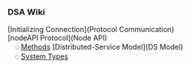 ### DSA Wiki

[Initializing Connection](Protocol Communication)<br/>
[nodeAPI Protocol](Node API)<br/>
&emsp;◌ [Methods](Methods)
[Distributed-Service Model](DS Model)<br/>
&emsp;◌ [System Types](Configs)